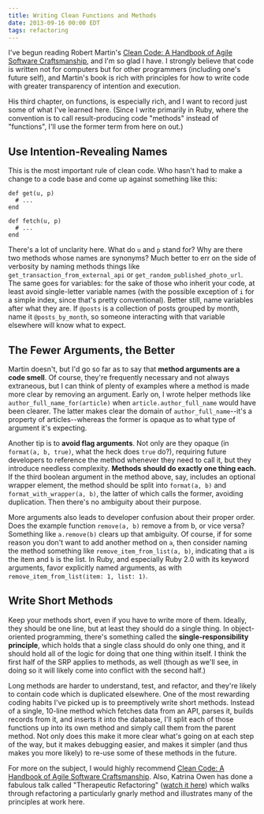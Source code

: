 ```yaml
---
title: Writing Clean Functions and Methods
date: 2013-09-16 00:00 EDT
tags: refactoring
---
```


I've begun reading Robert Martin's [Clean Code: A Handbook of Agile Software Craftsmanship][1], and I'm so glad I have. I strongly believe that code is written not for computers but for other programmers (including one's future self), and Martin's book is rich with principles for how to write code with greater transparency of intention and execution.

His third chapter, on functions, is especially rich, and I want to record just some of what I've learned here. (Since I write primarily in Ruby, where the convention is to call result-producing code "methods" instead of "functions", I'll use the former term from here on out.)

## Use Intention-Revealing Names

This is the most important rule of clean code. Who hasn't had to make a change to a code base and come up against something like this:

    def get(u, p)
      # ...
    end

    def fetch(u, p)
      # ...
    end

There's a lot of unclarity here. What do `u` and `p` stand for? Why are there two methods whose names are synonyms? Much better to err on the side of verbosity by naming methods things like `get_transaction_from_external_api` or `get_random_published_photo_url`. The same goes for variables: for the sake of those who inherit your code, at least avoid single-letter variable names (with the possible exception of `i` for a simple index, since that's pretty conventional). Better still, name variables after what they are. If `@posts` is a collection of posts grouped by month, name it `@posts_by_month`, so someone interacting with that variable elsewhere will know what to expect.

## The Fewer Arguments, the Better

Martin doesn't, but I'd go so far as to say that **method arguments are a code smell**. Of course, they're frequently necessary and not always extraneous, but I can think of plenty of examples where a method is made more clear by removing an argument. Early on, I wrote helper methods like `author_full_name_for(article)` when `article.author_full_name` would have been clearer. The latter makes clear the domain of `author_full_name`--it's a property of articles--whereas the former is opaque as to what type of argument it's expecting.

Another tip is to **avoid flag arguments**. Not only are they opaque (in `format(a, b, true)`, what the heck does `true` do?), requiring future developers to reference the method whenever they need to call it, but they introduce needless complexity. **Methods should do exactly one thing each.** If the third boolean argument in the method above, say, includes an optional wrapper element, the method should be split into `format(a, b)` and `format_with_wrapper(a, b)`, the latter of which calls the former, avoiding duplication. Then there's no ambiguity about their purpose.

More arguments also leads to developer confusion about their proper order. Does the example function `remove(a, b)` remove a from b, or vice versa? Something like `a.remove(b)` clears up that ambiguity. Of course, if for some reason you don't want to add another method on `a`, then consider naming the method something like `remove_item_from_list(a, b)`, indicating that `a` is the item and `b` is the list. In Ruby, and especially Ruby 2.0 with its keyword arguments, favor explicitly named arguments, as with `remove_item_from_list(item: 1, list: 1)`.

## Write Short Methods

Keep your methods short, even if you have to write more of them. Ideally, they should be one line, but at least they should do a single thing. In object-oriented programming, there's something called the **single-responsibility principle**, which holds that a single class should do only one thing, and it should hold all of the logic for doing that one thing within itself. I think the first half of the SRP applies to methods, as well (though as we'll see, in doing so it will likely come into conflict with the second half.)

Long methods are harder to understand, test, and refactor, and they're likely to contain code which is duplicated elsewhere. One of the most rewarding coding habits I've picked up is to preemptively write short methods. Instead of a single, 10-line method which fetches data from an API, parses it, builds records from it, and inserts it into the database, I'll split each of those functions up into its own method and simply call them from the parent method. Not only does this make it more clear what's going on at each step of the way, but it makes debugging easier, and makes it simpler (and thus makes you more likely) to re-use some of these methods in the future.

For more on the subject, I would highly recommend [Clean Code: A Handbook of Agile Software Craftsmanship][1]. Also, Katrina Owen has done a fabulous talk called "Therapeutic Refactoring" ([watch it here][2]) which walks through refactoring a particularly gnarly method and illustrates many of the principles at work here.

 [1]: http://www.amazon.com/Clean-Code-Handbook-Software-Craftsmanship/dp/0132350882?tag=stevgros-20
 [2]: http://confreaks.com/videos/1071-cascadiaruby2012-therapeutic-refactoring
